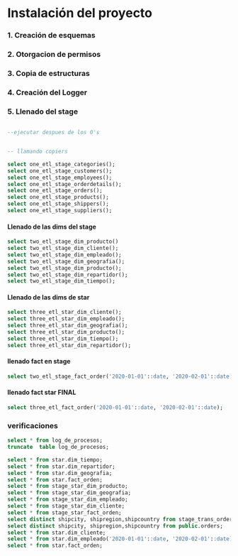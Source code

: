 # Instalación del proyecto

### 1. Creación de esquemas

### 2. Otorgacion de permisos

### 3. Copia de estructuras

###  4. Creación del Logger

###  5. Llenado del stage
```sql

--ejecutar despues de los 0's


-- llamando copiers

select one_etl_stage_categories();
select one_etl_stage_customers();
select one_etl_stage_employees();
select one_etl_stage_orderdetails();
select one_etl_stage_orders();
select one_etl_stage_products();
select one_etl_stage_shippers();
select one_etl_stage_suppliers();
```
#### Llenado de las dims del stage
```sql
select two_etl_stage_dim_producto()
select two_etl_stage_dim_cliente();
select two_etl_stage_dim_empleado();
select two_etl_stage_dim_geografia();
select two_etl_stage_dim_producto();
select two_etl_stage_dim_repartidor();
select two_etl_stage_dim_tiempo();
```
#### Llenado de las dims de star
```sql
select three_etl_star_dim_cliente();
select three_etl_star_dim_empleado();
select three_etl_star_dim_geografia();
select three_etl_star_dim_producto();
select three_etl_star_dim_tiempo();
select three_etl_star_dim_repartidor();
```
#### llenado fact en stage
```sql
select two_etl_stage_fact_order('2020-01-01'::date, '2020-02-01'::date);
```
#### llenado fact star FINAL
```sql
select three_etl_fact_order('2020-01-01'::date, '2020-02-01'::date);
```

### verificaciones
```sql
select * from log_de_procesos;
truncate  table log_de_procesos;

select * from star.dim_tiempo;
select * from star.dim_repartidor;
select * from star.dim_geografia;
select * from star.fact_orden;
select * from stage_star_dim_producto;
select * from stage_star_dim_geografia;
select * from stage_star_dim_empleado;
select * from stage_star_dim_cliente;
select * from stage_star_fact_orden;
select distinct shipcity, shipregion,shipcountry from stage_trans_orders;
select distinct shipcity, shipregion,shipcountry from public.orders;
select * from star.dim_cliente;
select * from star.dim_empleado('2020-01-01'::date, '2020-02-01'::date);
select * from star.fact_orden;
```

